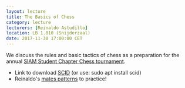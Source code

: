 ```yaml
---
layout: lecture
title: The Basics of Chess
category: lecture
lecturers: [Reinaldo Astudillo]
location: LB 1.010 (Snijderzaal) 
date: 2017-11-30 17:00:00 CET
---
```


We discuss the rules and basic tactics of chess as a preparation for the annual [SIAM Student Chapter Chess tournament].

* Link to download [SCID] (or use: sudo apt install scid)
* Reinaldo's [mates patterns] to practice!

[SIAM Student Chapter Chess Tournament]: https://sscdelft.github.io/news/2017/11/26/chess-tournament.html
[Reinaldo Astudillo]: http://ta.twi.tudelft.nl/nw/users/rastudillo/
[SCID]: http://scid.sourceforge.net/ 
[mates patterns]: /../presentations/mates_patterns.pgn

